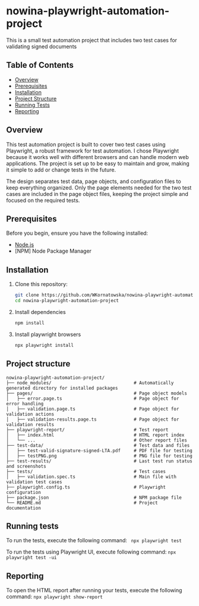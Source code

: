 # nowina-playwright-automation-project
This is a small test automation project that includes two test cases for validating signed documents

## Table of Contents
- [Overview](#overview)
- [Prerequisites](#prerequisites)
- [Installation](#installation)
- [Project Structure](#project-structure)
- [Running Tests](#running-tests)
- [Reporting](#reporting)

## Overview
This test automation project is built to cover two test cases using Playwright, a robust framework for test automation. I chose Playwright because it works well with different browsers and can handle modern web applications. The project is set up to be easy to maintain and grow, making it simple to add or change tests in the future.

The design separates test data, page objects, and configuration files to keep everything organized. Only the page elements needed for the two test cases are included in the page object files, keeping the project simple and focused on the required tests.

## Prerequisites
Before you begin, ensure you have the following installed:
- [Node.js](https://nodejs.org/en)
- [NPM] Node Package Manager 


## Installation
1. Clone this repository:
   ```bash
   git clone https://github.com/WKornatowska/nowina-playwright-automation-project.git
   cd nowina-playwright-automation-project
   ```
2. Install dependencies
    ```bash
    npm install
    ```
3. Install playwright browsers
    ```bash
    npx playwright install 
    ```

## Project structure

```plaintext
nowina-playwright-automation-project/
├── node_modules/                               # Automatically generated directory for installed packages
├── pages/                                      # Page object models
│   ├── error.page.ts                           # Page object for error handling
│   ├── validation.page.ts                      # Page object for validation actions
│   ├── validation-results.page.ts              # Page object for validation results
├── playwright-report/                          # Test report
│   ├── index.html                              # HTML report index
│   └── ...                                     # Other report files
├── test-data/                                  # Test data and files
│   ├── test-valid-signature-signed-LTA.pdf     # PDF file for testing
│   ├── testPNG.png                             # PNG file for testing
├── test-results/                               # Last test run status and screenshots
├── tests/                                      # Test cases
│   ├── validation.spec.ts                      # Main file with validation test cases
├── playwright.config.ts                        # Playwright configuration 
├── package.json                                # NPM package file
└── README.md                                   # Project documentation
```

## Running tests
To run the tests, execute the following command:
    ``` 
        npx playwright test
    ```

To run the tests using Playwright UI, execute following command:
    ```
    npx playwright test -ui
    ```
## Reporting
To open the HTML report after running your tests, execute the following command:
    ```
    npx playwright show-report
    ```

